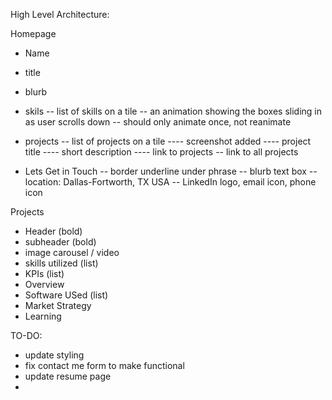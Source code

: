High Level Architecture:

Homepage
- Name
- title
- blurb

- skils
-- list of skills on a tile
-- an animation showing the boxes sliding in as user scrolls down
-- should only animate once, not reanimate

- projects
-- list of projects on a tile
---- screenshot added
---- project title
---- short description 
---- link to projects
-- link to all projects

- Lets Get in Touch
-- border underline under phrase
-- blurb text box
-- location: Dallas-Fortworth, TX USA
-- LinkedIn logo, email icon, phone icon 


Projects

- Header (bold)
- subheader (bold)
- image carousel / video
- skills utilized (list)
- KPIs (list)
- Overview
- Software USed (list)
- Market Strategy
- Learning



TO-DO:
- update styling
- fix contact me form to make functional
- update resume page
- 
